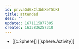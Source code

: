 ```yaml
---
id: pnvvaGdGxCl3bhXeT5bKE
title: attended
desc: ''
updated: 1671115877305
created: 1635836257310
---
```





- [[c.Sphere]] [[sphere.Activity]]
